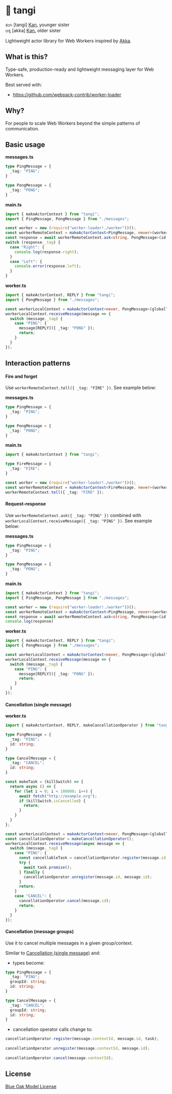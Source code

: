 # 👧 tangi

ತಂಗಿ [tangi] [Kan.](https://en.wikipedia.org/wiki/Kannada) younger sister  
ಅಕ್ಕ [akka] [Kan.](https://en.wikipedia.org/wiki/Kannada) older sister

Lightweight actor library for Web Workers inspired by [Akka](https://doc.akka.io).

## What is this?

Type-safe, production-ready and lightweight messaging layer for Web Workers.

Best served with:
 - https://github.com/webpack-contrib/worker-loader

## Why?

For people to scale Web Workers beyond the simple patterns of communication.

## Basic usage

**messages.ts**
```typescript
type PingMessage = {
  _tag: "PING";
}

type PongMessage = {
  _tag: "PONG";
}
```

**main.ts**
```typescript
import { makeActorContext } from "tangi";
import { PingMessage, PongMessage } from "./messages";

const worker = new (require("worker-loader!./worker"))();
const workerRemoteContext = makeActorContext<PingMessage, never>(worker);
const response = await workerRemoteContext.ask<string, PongMessage>(id => ({ _tag: "PING", id }));
switch (response._tag) {
  case "Right": {  
    console.log(response.right);
  }
  case "Left": {  
    console.error(response.left);
  }
}
```

**worker.ts**
```typescript
import { makeActorContext, REPLY } from "tangi";
import { PongMessage } from "./messages";

const workerLocalContext = makeActorContext<never, PongMessage>(globalThis as any);
workerLocalContext.receiveMessage(message => {
  switch (message._tag) {
    case "PING": {
      message[REPLY]({ _tag: "PONG" });
      return;
    }  
  }
});
```


## Interaction patterns

#### Fire and forget

Use `workerRemoteContext.tell({ _tag: "FIRE" })`. See example below:

**messages.ts**
```typescript
type PingMessage = {
  _tag: "PING";
}

type PongMessage = {
  _tag: "PONG";
}
```

**main.ts**
```typescript
import { makeActorContext } from "tangi";

type FireMessage = {
  _tag: "FIRE";
}

const worker = new (require("worker-loader!./worker"))();
const workerRemoteContext = makeActorContext<FireMessage, never>(worker);
workerRemoteContext.tell({ _tag: "FIRE" });
```

#### Request-response

Use `workerRemoteContext.ask({ _tag: "PING" })` combined with `workerLocalContext.receiveMessage({ _tag: "PING" })`. See example below:

**messages.ts**
```typescript
type PingMessage = {
  _tag: "PING";
}

type PongMessage = {
  _tag: "PONG";
}
```

**main.ts**
```typescript
import { makeActorContext } from "tangi";
import { PingMessage, PongMessage } from "./messages";

const worker = new (require("worker-loader!./worker"))();
const workerRemoteContext = makeActorContext<PingMessage, never>(worker);
const response = await workerRemoteContext.ask<string, PongMessage>(id => ({ _tag: "PING", id }));
console.log(response)
```

**worker.ts**
```typescript
import { makeActorContext, REPLY } from "tangi";
import { PongMessage } from "./messages";

const workerLocalContext = makeActorContext<never, PongMessage>(globalThis as any);
workerLocalContext.receiveMessage(message => {
  switch (message._tag) {
    case "PING": {
      message[REPLY]({ _tag: "PONG" });
      return;
    }  
  }
});
```

#### Cancellation (single message)

**worker.ts**
```typescript
import { makeActorContext, REPLY, makeCancellationOperator } from "tangi";

type PingMessage = {
  _tag: "PING";
  id: string;
}

type CancelMessage = {
  _tag: "CANCEL";
  id: string;
}

const makeTask = (killSwitch) => {
  return async () => {
    for (let i = 0; i < 100000; i++) {
      await fetch("http://example.org");
      if (killSwitch.isCancelled) {
        return;
      }
    }
  }
};

const workerLocalContext = makeActorContext<never, PongMessage>(globalThis as any);
const cancellationOperator = makeCancellationOperator();
workerLocalContext.receiveMessage(async message => {
  switch (message._tag) {
    case "PING": {
      const cancellableTask = cancellationOperator.register(message.id, message.id, makeTask);
      try {
        await task.promise();
      } finally {
        cancellationOperator.unregister(message.id, message.id);  
      }
      return;
    }
    case "CANCEL": {
      cancellationOperator.cancel(message.id);
      return;
    }
  }
});
```

#### Cancellation (message groups)

Use it to cancel multiple messages in a given group/context.

Similar to [Cancellation (single message)](#cancellation-single-message) and:
 - types become:
```typescript
type PingMessage = {
  _tag: "PING";
  groupId: string;
  id: string;
}

type CancelMessage = {
  _tag: "CANCEL";
  groupId: string;
  id: string;
}
```
- cancellation operator calls change to:
```typescript
cancellationOperator.register(message.contextId, message.id, task);
      
cancellationOperator.unregister(message.contextId, message.id);
      
cancellationOperator.cancel(message.contextId);
```

## License

[Blue Oak Model License](https://blueoakcouncil.org/license/1.0.0)
